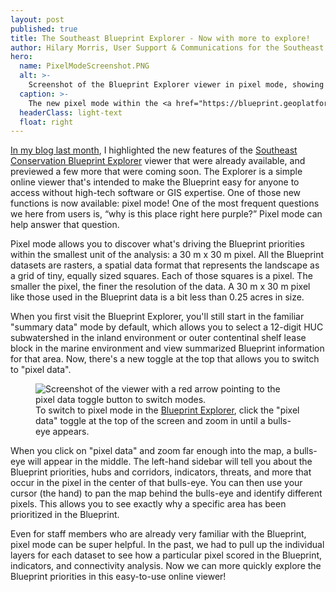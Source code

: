 ```yaml
---
layout: post
published: true
title: The Southeast Blueprint Explorer - Now with more to explore!
author: Hilary Morris, User Support & Communications for the Southeast Blueprint
hero:
  name: PixelModeScreenshot.PNG
  alt: >-
    Screenshot of the Blueprint Explorer viewer in pixel mode, showing a zoomed in map in shades of purple and a sidebar of indicator information.
  caption: >-
    The new pixel mode within the <a href="https://blueprint.geoplatform.gov/southeast/">Southeast Blueprint Explorer</a> allows you to drill into a single pixel to learn how it scores in the underlying Blueprint data. This pixel within Great Smoky Mountains National Park scores highly on the intact habitat cores and resilient terrestrial sites indicators.
  headerClass: light-text
  float: right
---
```

[In my blog last month](https://secassoutheast.org/2022/11/15/Southeast-Blueprint-Explorer-updated-with-2022-data.html), I highlighted the new features of the [Southeast Conservation Blueprint Explorer](https://blueprint.geoplatform.gov/southeast/) viewer that were already available, and previewed a few more that were coming soon. The Explorer is a simple online viewer that's intended to make the Blueprint easy for anyone to access without high-tech software or GIS expertise. One of those new functions is now available: pixel mode! One of the most frequent questions we here from users is, “why is this place right here purple?” Pixel mode can help answer that question.

Pixel mode allows you to discover what's driving the Blueprint priorities within the smallest unit of the analysis: a 30 m x 30 m pixel. All the Blueprint datasets are rasters, a spatial data format that represents the landscape as a grid of tiny, equally sized squares. Each of those squares is a pixel. The smaller the pixel, the finer the resolution of the data. A 30 m x 30 m pixel like those used in the Blueprint data is a bit less than 0.25 acres in size.

When you first visit the Blueprint Explorer, you'll still start in the familiar "summary data" mode by default, which allows you to select a 12-digit HUC subwatershed in the inland environment or outer contentinal shelf lease block in the marine environment and view summarized Blueprint information for that area. Now, there's a new toggle at the top that allows you to switch to "pixel data".<!--more-->

<figure>
  <img src="{{site.baseurl}}/images/PixelDatatoggle.png" alt="Screenshot of the viewer with a red arrow pointing to the pixel data toggle button to switch modes."/>
  <figcaption>To switch to pixel mode in the <a href="https://blueprint.geoplatform.gov/southeast/">Blueprint Explorer</a>, click the "pixel data" toggle at the top of the screen and zoom in until a bulls-eye appears.</figcaption>
</figure>

When you click on "pixel data" and zoom far enough into the map, a bulls-eye will appear in the middle. The left-hand sidebar will tell you about the Blueprint priorities, hubs and corridors, indicators, threats, and more that occur in the pixel in the center of that bulls-eye. You can then use your cursor (the hand) to pan the map behind the bulls-eye and identify different pixels. This allows you to see exactly why a specific area has been prioritized in the Blueprint. 

Even for staff members who are already very familiar with the Blueprint, pixel mode can be super helpful. In the past, we had to pull up the individual layers for each dataset to see how a particular pixel scored in the Blueprint, indicators, and connectivity analysis. Now we can more quickly explore the Blueprint priorities in this easy-to-use online viewer!
